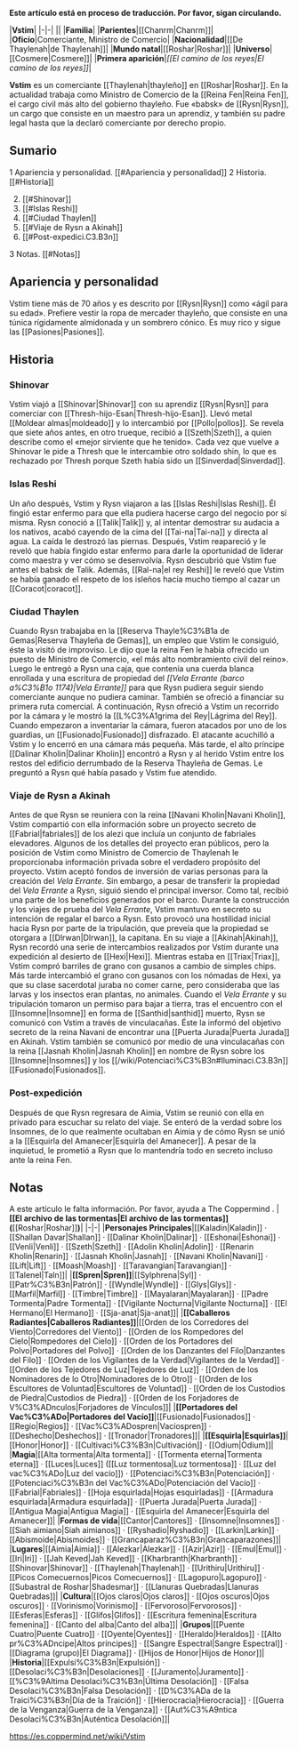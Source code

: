 **Este artículo está en proceso de traducción. Por favor, sigan circulando.**


|**Vstim**|
|-|-|
||
|**Familia**|
|**Parientes**|[[Chanrm\|Chanrm]]|
|**Oficio**|Comerciante, Ministro de Comercio|
|**Nacionalidad**|[[De Thaylenah\|de Thaylenah]]|
|**Mundo natal**|[[Roshar\|Roshar]]|
|**Universo**|[[Cosmere\|Cosmere]]|
|**Primera aparición**|*[[El camino de los reyes\|El camino de los reyes]]*|

**Vstim** es un comerciante [[Thaylenah\|thayleño]] en [[Roshar\|Roshar]]. En la actualidad trabaja como Ministro de Comercio de la [[Reina Fen\|Reina Fen]], el cargo civil más alto del gobierno thayleño. Fue «babsk» de [[Rysn\|Rysn]], un cargo que consiste en un maestro para un aprendiz, y también su padre legal hasta que la declaró comerciante por derecho propio.

## Sumario

1 Apariencia y personalidad. [[#Apariencia y personalidad]] 
2 Historia. [[#Historia]] 

2. [[#Shinovar]] 
2. [[#Islas Reshi]] 
2. [[#Ciudad Thaylen]] 
2. [[#Viaje de Rysn a Akinah]] 
2. [[#Post-expedici.C3.B3n]] 


3 Notas. [[#Notas]] 


## Apariencia y personalidad
Vstim tiene más de 70 años y es descrito por [[Rysn\|Rysn]] como «ágil para su edad». Prefiere vestir la ropa de mercader thayleño, que consiste en una túnica rígidamente almidonada y un sombrero cónico. Es muy rico y sigue las [[Pasiones\|Pasiones]].

## Historia
### Shinovar
Vstim viajó a [[Shinovar\|Shinovar]] con su aprendiz [[Rysn\|Rysn]] para comerciar con [[Thresh-hijo-Esan\|Thresh-hijo-Esan]]. Llevó metal [[Moldear almas\|moldeado]] y lo intercambió por [[Pollo\|pollos]]. Se revela que siete años antes, en otro trueque, recibió a [[Szeth\|Szeth]], a quien describe como el «mejor sirviente que he tenido». Cada vez que vuelve a Shinovar le pide a Thresh que le intercambie otro soldado shin, lo que es rechazado por Thresh porque Szeth había sido un [[Sinverdad\|Sinverdad]].

### Islas Reshi
Un año después, Vstim y Rysn viajaron a las [[Islas Reshi\|Islas Reshi]]. Él fingió estar enfermo para que ella pudiera hacerse cargo del negocio por sí misma. Rysn conoció a [[Talik\|Talik]] y, al intentar demostrar su audacia a los nativos, acabó cayendo de la cima del [[Tai-na\|Tai-na]] y directa al agua. La caída le destrozó las piernas. Después, Vstim reapareció y le reveló que había fingido estar enfermo para darle la oportunidad de liderar como maestra y ver cómo se desenvolvía. Rysn descubrió que Vstim fue antes el babsk de Talik. Además, [[Ral-na\|el rey Reshi]] le reveló que Vstim se había ganado el respeto de los isleños hacía mucho tiempo al cazar un [[Coracot\|coracot]].

### Ciudad Thaylen
Cuando Rysn trabajaba en la [[Reserva Thayle%C3%B1a de Gemas\|Reserva Thayleña de Gemas]], un empleo que Vstim le consiguió, éste la visitó de improviso. Le dijo que la reina Fen le había ofrecido un puesto de Ministro de Comercio, «el más alto nombramiento civil del reino». Luego le entregó a Rysn una caja, que contenía una cuerda blanca enrollada y una escritura de propiedad del *[[Vela Errante (barco a%C3%B1o 1174)\|Vela Errante]]* para que Rysn pudiera seguir siendo comerciante aunque no pudiera caminar. También se ofreció a financiar su primera ruta comercial.
A continuación, Rysn ofreció a Vstim un recorrido por la cámara y le mostró la [[L%C3%A1grima del Rey\|Lágrima del Rey]]. Cuando empezaron a inventariar la cámara, fueron atacados por uno de los guardias, un [[Fusionado\|Fusionado]] disfrazado. El atacante acuchilló a Vstim y lo encerró en una cámara más pequeña.
Más tarde, el alto príncipe [[Dalinar Kholin\|Dalinar Kholin]] encontró a Rysn y al herido Vstim entre los restos del edificio derrumbado de la Reserva Thayleña de Gemas. Le preguntó a Rysn qué había pasado y Vstim fue atendido.

### Viaje de Rysn a Akinah
Antes de que Rysn se reuniera con la reina [[Navani Kholin\|Navani Kholin]], Vstim compartió con ella información sobre un proyecto secreto de [[Fabrial\|fabriales]] de los alezi que incluía un conjunto de fabriales elevadores. Algunos de los detalles del proyecto eran públicos, pero la posición de Vstim como Ministro de Comercio de Thaylenah le proporcionaba información privada sobre el verdadero propósito del proyecto.
Vstim aceptó fondos de inversión de varias personas para la creación del *Vela Errante*. Sin embargo, a pesar de transferir la propiedad del *Vela Errante* a Rysn, siguió siendo el principal inversor. Como tal, recibió una parte de los beneficios generados por el barco.
Durante la construcción y los viajes de prueba del *Vela Errante*, Vstim mantuvo en secreto su intención de regalar el barco a Rysn. Esto provocó una hostilidad inicial hacia Rysn por parte de la tripulación, que preveía que la propiedad se otorgara a [[Dlrwan\|Dlrwan]], la capitana.
En su viaje a [[Akinah\|Akinah]], Rysn recordó una serie de intercambios realizados por Vstim durante una expedición al desierto de [[Hexi\|Hexi]]. Mientras estaba en [[Triax\|Triax]], Vstim compró barriles de grano con gusanos a cambio de simples chips. Más tarde intercambió el grano con gusanos con los nómadas de Hexi, ya que su clase sacerdotal juraba no comer carne, pero consideraba que las larvas y los insectos eran plantas, no animales.
Cuando el *Vela Errante* y su tripulación tomaron un permiso para bajar a tierra, tras el encuentro con el [[Insomne\|Insomne]] en forma de [[Santhid\|santhid]] muerto, Rysn se comunicó con Vstim a través de vinculacañas. Éste la informó del objetivo secreto de la reina Navani de encontrar una [[Puerta Jurada\|Puerta Jurada]] en Akinah. Vstim también se comunicó por medio de una vinculacañas con la reina [[Jasnah Kholin\|Jasnah Kholin]] en nombre de Rysn sobre los [[Insomne\|Insomnes]] y los [[/wiki/Potenciaci%C3%B3n#Iluminaci.C3.B3n]] [[Fusionado\|Fusionados]].

### Post-expedición
Después de que Rysn regresara de Aimia, Vstim se reunió con ella en privado para escuchar su relato del viaje. Se enteró de la verdad sobre los Insomnes, de lo que realmente ocultaban en Aimia y de cómo Rysn se unió a la [[Esquirla del Amanecer\|Esquirla del Amanecer]]. A pesar de la inquietud, le prometió a Rysn que lo mantendría todo en secreto incluso ante la reina Fen.

## Notas

A este artículo le falta información. Por favor, ayuda a The Coppermind .
|**[[El archivo de las tormentas\|El archivo de las tormentas]] (**[[Roshar\|Roshar]]**)**|
|-|-|
|**Personajes Principales**|[[Kaladin\|Kaladin]] · [[Shallan Davar\|Shallan]] · [[Dalinar Kholin\|Dalinar]] · [[Eshonai\|Eshonai]] · [[Venli\|Venli]] · [[Szeth\|Szeth]] · [[Adolin Kholin\|Adolin]] · [[Renarin Kholin\|Renarin]] · [[Jasnah Kholin\|Jasnah]] · [[Navani Kholin\|Navani]] · [[Lift\|Lift]] · [[Moash\|Moash]] · [[Taravangian\|Taravangian]] · [[Talenel\|Taln]]|
|**[[Spren\|Spren]]**|[[Sylphrena\|Syl]] · [[Patr%C3%B3n\|Patrón]] · [[Wyndle\|Wyndle]] · [[Glys\|Glys]] · [[Marfil\|Marfil]] · [[Timbre\|Timbre]] · [[Mayalaran\|Mayalaran]] · [[Padre Tormenta\|Padre Tormenta]] · [[Vigilante Nocturna\|Vigilante Nocturna]] · [[El Hermano\|El Hermano]] · [[Sja-anat\|Sja-anat]]|
|**[[Caballeros Radiantes\|Caballeros Radiantes]]**|[[Orden de los Corredores del Viento\|Corredores del Viento]] · [[Orden de los Rompedores del Cielo\|Rompedores del Cielo]] · [[Orden de los Portadores del Polvo\|Portadores del Polvo]] · [[Orden de los Danzantes del Filo\|Danzantes del Filo]] · [[Orden de los Vigilantes de la Verdad\|Vigilantes de la Verdad]] · [[Orden de los Tejedores de Luz\|Tejedores de Luz]] · [[Orden de los Nominadores de lo Otro\|Nominadores de lo Otro]] · [[Orden de los Escultores de Voluntad\|Escultores de Voluntad]] · [[Orden de los Custodios de Piedra\|Custodios de Piedra]] · [[Orden de los Forjadores de V%C3%ADnculos\|Forjadores de Vínculos]]|
|**[[Portadores del Vac%C3%ADo\|Portadores del Vacío]]**|[[Fusionado\|Fusionados]] · [[Regio\|Regios]] · [[Vac%C3%ADospren\|Vacíospren]] · [[Deshecho\|Deshechos]] · [[Tronador\|Tronadores]]|
|**[[Esquirla\|Esquirlas]]**|[[Honor\|Honor]] · [[Cultivaci%C3%B3n\|Cultivación]] · [[Odium\|Odium]]|
|**Magia**|[[Alta tormenta\|Alta tormenta]] · [[Tormenta eterna\|Tormenta eterna]] · [[Luces\|Luces]] ([[Luz tormentosa\|Luz tormentosa]] · [[Luz del vac%C3%ADo\|Luz del vacío]]) · [[Potenciaci%C3%B3n\|Potenciación]] · [[Potenciaci%C3%B3n del Vac%C3%ADo\|Potenciación del Vacío]] · [[Fabrial\|Fabriales]] · [[Hoja esquirlada\|Hojas esquirladas]] · [[Armadura esquirlada\|Armadura esquirlada]] · [[Puerta Jurada\|Puerta Jurada]] · [[Antigua Magia\|Antigua Magia]] · [[Esquirla del Amanecer\|Esquirla del Amanecer]]|
|**Formas de vida**|[[Cantor\|Cantores]] · [[Insomne\|Insomnes]] · [[Siah aimiano\|Siah aimianos]] · [[Ryshadio\|Ryshadio]] · [[Larkin\|Larkin]] · [[Abismoide\|Abismoides]] · [[Grancaparaz%C3%B3n\|Grancaparazones]]|
|**Lugares**|[[Aimia\|Aimia]] · [[Alezkar\|Alezkar]] · [[Azir\|Azir]] · [[Emul\|Emul]] · [[Iri\|Iri]] · [[Jah Keved\|Jah Keved]] · [[Kharbranth\|Kharbranth]] · [[Shinovar\|Shinovar]] · [[Thaylenah\|Thaylenah]] · [[Urithiru\|Urithiru]] · [[Picos Comecuernos\|Picos Comecuernos]] · [[Lagopuro\|Lagopuro]] · [[Subastral de Roshar\|Shadesmar]] · [[Llanuras Quebradas\|Llanuras Quebradas]]|
|**Cultura**|[[Ojos claros\|Ojos claros]] · [[Ojos oscuros\|Ojos oscuros]] · [[Vorinismo\|Vorinismo]] · [[Fervoroso\|Fervorosos]] · [[Esferas\|Esferas]] · [[Glifos\|Glifos]] · [[Escritura femenina\|Escritura femenina]] · [[Canto del alba\|Canto del alba]]|
|**Grupos**|[[Puente Cuatro\|Puente Cuatro]] · [[Oyente\|Oyentes]] · [[Heraldo\|Heraldos]] · [[Alto pr%C3%ADncipe\|Altos príncipes]] · [[Sangre Espectral\|Sangre Espectral]] · [[Diagrama (grupo)\|El Diagrama]] · [[Hijos de Honor\|Hijos de Honor]]|
|**Historia**|[[Expulsi%C3%B3n\|Expulsión]] · [[Desolaci%C3%B3n\|Desolaciones]] · [[Juramento\|Juramento]] · [[%C3%9Altima Desolaci%C3%B3n\|Última Desolación]] · [[Falsa Desolaci%C3%B3n\|Falsa Desolación]] · [[D%C3%ADa de la Traici%C3%B3n\|Día de la Traición]] · [[Hierocracia\|Hierocracia]] · [[Guerra de la Venganza\|Guerra de la Venganza]] · [[Aut%C3%A9ntica Desolaci%C3%B3n\|Auténtica Desolación]]|



https://es.coppermind.net/wiki/Vstim